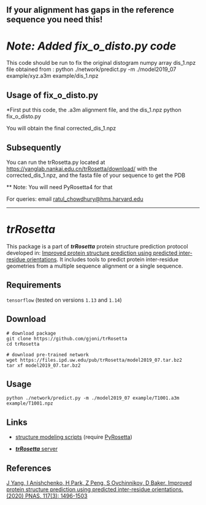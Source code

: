 ## If your alignment has gaps in the reference sequence you need this!

# *Note: Added fix_o_disto.py code*
This code should be run to fix the original distogram numpy array dis_1.npz file obtained from :
python ./network/predict.py -m ./model2019_07 example/xyz.a3m example/dis_1.npz 

## Usage of fix_o_disto.py
*First put this code, the .a3m alignment file, and the dis_1.npz 
python fix_o_disto.py

You will obtain the final corrected_dis_1.npz 

## Subsequently
You can run the trRosetta.py located at https://yanglab.nankai.edu.cn/trRosetta/download/ with the corrected_dis_1.npz, and the fasta file of your sequence to get the PDB

** Note: You will need PyRosetta4 for that

For queries: email ratul_chowdhury@hms.harvard.edu

_____________

# *trRosetta*
This package is a part of ***trRosetta*** protein structure prediction protocol developed in: [Improved protein structure prediction using predicted inter-residue orientations](https://www.biorxiv.org/content/10.1101/846279v1). It includes tools to predict protein inter-residue geometries from a multiple sequence alignment or a single sequence.



## Requirements
```tensorflow``` (tested on versions ```1.13``` and ```1.14```)

## Download

```
# download package
git clone https://github.com/gjoni/trRosetta
cd trRosetta

# download pre-trained network
wget https://files.ipd.uw.edu/pub/trRosetta/model2019_07.tar.bz2
tar xf model2019_07.tar.bz2
```

## Usage
```
python ./network/predict.py -m ./model2019_07 example/T1001.a3m example/T1001.npz
```

## Links

* [structure modeling scripts](http://yanglab.nankai.edu.cn/trRosetta/download/) (require [PyRosetta](http://www.pyrosetta.org/))

* [***trRosetta*** server](http://yanglab.nankai.edu.cn/trRosetta/)


## References
[J Yang, I Anishchenko, H Park, Z Peng, S Ovchinnikov, D Baker. Improved protein structure prediction using predicted inter-residue orientations. (2020) PNAS. 117(3): 1496-1503](https://www.pnas.org/content/117/3/1496)
